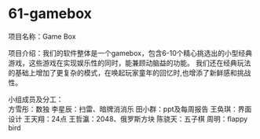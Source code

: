 # 61-gamebox
项目名称：Game Box

项目介绍：我们的软件整体是一个gamebox，包含6-10个精心挑选出的小型经典游戏，这些游戏在实现娱乐性的同时，能兼顾动脑益的功能。
我们还在经典玩法的基础上增加了更复杂的模式，在唤起玩家童年的回忆时,也增添了新鲜感和挑战性。

小组成员及分工：  
方雪彤：数独
李星辰：扫雷、暗牌消消乐
田小群：ppt及每周报告
王奂琪：界面设计
王天翔：24点
王哲瀛：2048、俄罗斯方块
陈骁天：五子棋
周明：flappy bird
